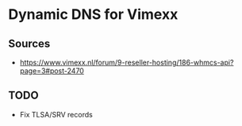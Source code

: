 # Dynamic DNS for Vimexx

## Sources

- <https://www.vimexx.nl/forum/9-reseller-hosting/186-whmcs-api?page=3#post-2470>

## TODO

- Fix TLSA/SRV records
